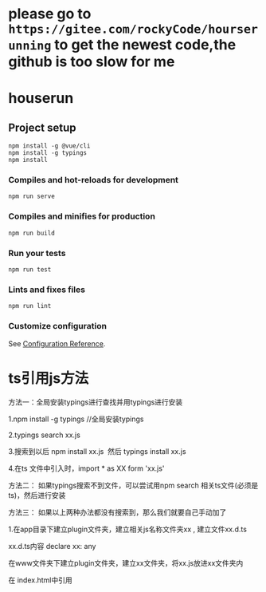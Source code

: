 # please go to `https://gitee.com/rockyCode/hourserunning` to get the newest code,the github is too slow for me

# houserun

## Project setup
```
npm install -g @vue/cli
npm install -g typings
npm install

```

### Compiles and hot-reloads for development
```
npm run serve
```

### Compiles and minifies for production
```
npm run build
```

### Run your tests
```
npm run test
```

### Lints and fixes files
```
npm run lint
```

### Customize configuration
See [Configuration Reference](https://cli.vuejs.org/config/).


# ts引用js方法
方法一：全局安装typings进行查找并用typings进行安装

1.npm install -g typings //全局安装typings

2.typings search xx.js

3.搜索到以后 npm install xx.js  然后 typings install xx.js

4.在ts 文件中引入时，import * as XX form 'xx.js'

方法二： 如果typings搜索不到文件，可以尝试用npm search 相关ts文件(必须是ts)，然后进行安装

方法三： 如果以上两种办法都没有搜索到，那么我们就要自己手动加了

1.在app目录下建立plugin文件夹，建立相关js名称文件夹xx , 建立文件xx.d.ts 

xx.d.ts内容 declare xx: any

在www文件夹下建立plugin文件夹，建立xx文件夹，将xx.js放进xx文件夹内

在 index.html中引用

<script src = "plugin/xx/xx.js">

在相关ts文件中引用

///<refrence path="plugin/xx/xx.d.ts">

